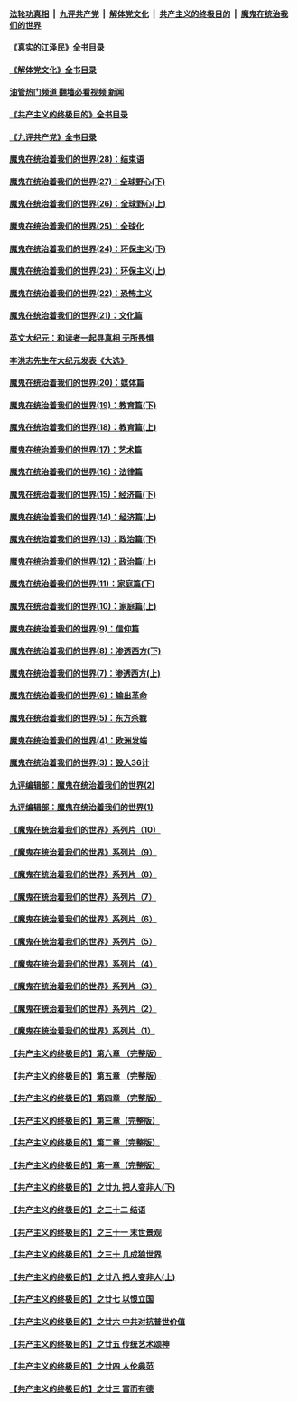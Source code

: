 ####  [法轮功真相](../../../../basic/blob/master/README.md?t=07070302) &nbsp;|&nbsp; [九评共产党](../../../../9ping.md/blob/master/README.md?t=07070302) &nbsp;|&nbsp; [解体党文化](../../../../jtdwh.md/blob/master/README.md?t=07070302)  &nbsp;|&nbsp; [共产主义的终极目的](../../../../gczydzjmd.md/blob/master/README.md?t=07070302) &nbsp;|&nbsp; [魔鬼在统治我们的世界](../../../../mgztzwmdsj.md/blob/master/README.md?t=07070302) 

#### [《真实的江泽民》全书目录](../pages/nsc422/n13721399.md?t=07070302) 

#### [《解体党文化》全书目录](../pages/nsc422/n13721157.md?t=07070302) 

#### [油管热门频道 翻墙必看视频 新闻](http://45.76.130.85:81/youtube.html?07070302)

#### [《共产主义的终极目的》全书目录](../pages/nsc422/n13721048.md?t=07070302) 

#### [《九评共产党》全书目录](../pages/nsc422/n13708085.md?t=07070302) 

#### [魔鬼在统治着我们的世界(28)：结束语](../pages/nsc422/n10936246.md?t=07070302) 

#### [魔鬼在统治着我们的世界(27)：全球野心(下)](../pages/nsc422/n10928319.md?t=07070302) 

#### [魔鬼在统治着我们的世界(26)：全球野心(上)](../pages/nsc422/n10900318.md?t=07070302) 

#### [魔鬼在统治着我们的世界(25)：全球化](../pages/nsc422/n10788205.md?t=07070302) 

#### [魔鬼在统治着我们的世界(24)：环保主义(下)](../pages/nsc422/n10695307.md?t=07070302) 

#### [魔鬼在统治着我们的世界(23)：环保主义(上)](../pages/nsc422/n10688613.md?t=07070302) 

#### [魔鬼在统治着我们的世界(22)：恐怖主义](../pages/nsc422/n10614727.md?t=07070302) 

#### [魔鬼在统治着我们的世界(21)：文化篇](../pages/nsc422/n10597706.md?t=07070302) 

#### [英文大纪元：和读者一起寻真相 无所畏惧](../pages/nsc422/n12542027.md?t=07070302) 

#### [李洪志先生在大纪元发表《大选》](../pages/nsc422/n12534746.md?t=07070302) 

#### [魔鬼在统治着我们的世界(20)：媒体篇](../pages/nsc422/n10586579.md?t=07070302) 

#### [魔鬼在统治着我们的世界(19)：教育篇(下)](../pages/nsc422/n10564808.md?t=07070302) 

#### [魔鬼在统治着我们的世界(18)：教育篇(上)](../pages/nsc422/n10526970.md?t=07070302) 

#### [魔鬼在统治着我们的世界(17)：艺术篇](../pages/nsc422/n10499093.md?t=07070302) 

#### [魔鬼在统治着我们的世界(16)：法律篇](../pages/nsc422/n10485969.md?t=07070302) 

#### [魔鬼在统治着我们的世界(15)：经济篇(下)](../pages/nsc422/n10469975.md?t=07070302) 

#### [魔鬼在统治着我们的世界(14)：经济篇(上)](../pages/nsc422/n10457370.md?t=07070302) 

#### [魔鬼在统治着我们的世界(13)：政治篇(下)](../pages/nsc422/n10448270.md?t=07070302) 

#### [魔鬼在统治着我们的世界(12)：政治篇(上)](../pages/nsc422/n10444576.md?t=07070302) 

#### [魔鬼在统治着我们的世界(11)：家庭篇(下)](../pages/nsc422/n10440961.md?t=07070302) 

#### [魔鬼在统治着我们的世界(10)：家庭篇(上)](../pages/nsc422/n10435448.md?t=07070302) 

#### [魔鬼在统治着我们的世界(9)：信仰篇](../pages/nsc422/n10432159.md?t=07070302) 

#### [魔鬼在统治着我们的世界(8)：渗透西方(下)](../pages/nsc422/n10429603.md?t=07070302) 

#### [魔鬼在统治着我们的世界(7)：渗透西方(上)](../pages/nsc422/n10426013.md?t=07070302) 

#### [魔鬼在统治着我们的世界(6)：输出革命](../pages/nsc422/n10421536.md?t=07070302) 

#### [魔鬼在统治着我们的世界(5)：东方杀戮](../pages/nsc422/n10417707.md?t=07070302) 

#### [魔鬼在统治着我们的世界(4)：欧洲发端](../pages/nsc422/n10414890.md?t=07070302) 

#### [魔鬼在统治着我们的世界(3)：毁人36计](../pages/nsc422/n10411583.md?t=07070302) 

#### [九评编辑部：魔鬼在统治着我们的世界(2)](../pages/nsc422/n10410036.md?t=07070302) 

#### [九评编辑部：魔鬼在统治着我们的世界(1)](../pages/nsc422/n10406825.md?t=07070302) 

#### [《魔鬼在统治着我们的世界》系列片（10）](../pages/nsc422/n12292670.md?t=07070302) 

#### [《魔鬼在统治着我们的世界》系列片（9）](../pages/nsc422/n12290859.md?t=07070302) 

#### [《魔鬼在统治着我们的世界》系列片（8）](../pages/nsc422/n12287445.md?t=07070302) 

#### [《魔鬼在统治着我们的世界》系列片（7）](../pages/nsc422/n12283425.md?t=07070302) 

#### [《魔鬼在统治着我们的世界》系列片（6）](../pages/nsc422/n12282314.md?t=07070302) 

#### [《魔鬼在统治着我们的世界》系列片（5）](../pages/nsc422/n12281419.md?t=07070302) 

#### [《魔鬼在统治着我们的世界》系列片（4）](../pages/nsc422/n12274024.md?t=07070302) 

#### [《魔鬼在统治着我们的世界》系列片（3）](../pages/nsc422/n12271322.md?t=07070302) 

#### [《魔鬼在统治着我们的世界》系列片（2）](../pages/nsc422/n12269049.md?t=07070302) 

#### [《魔鬼在统治着我们的世界》系列片（1）](../pages/nsc422/n12267575.md?t=07070302) 

#### [【共产主义的终极目的】第六章 （完整版）](../pages/nsc422/n11428913.md?t=07070302) 

#### [【共产主义的终极目的】第五章 （完整版）](../pages/nsc422/n11428912.md?t=07070302) 

#### [【共产主义的终极目的】第四章 （完整版）](../pages/nsc422/n11428907.md?t=07070302) 

#### [【共产主义的终极目的】第三章（完整版）](../pages/nsc422/n11428848.md?t=07070302) 

#### [【共产主义的终极目的】第二章（完整版）](../pages/nsc422/n11428831.md?t=07070302) 

#### [【共产主义的终极目的】第一章（完整版）](../pages/nsc422/n11417651.md?t=07070302) 

#### [【共产主义的终极目的】之廿九 把人变非人(下)](../pages/nsc422/n11344140.md?t=07070302) 

#### [【共产主义的终极目的】之三十二 结语](../pages/nsc422/n11360535.md?t=07070302) 

#### [【共产主义的终极目的】之三十一 末世景观](../pages/nsc422/n11351129.md?t=07070302) 

#### [【共产主义的终极目的】之三十 几成狼世界](../pages/nsc422/n11348280.md?t=07070302) 

#### [【共产主义的终极目的】之廿八 把人变非人(上)](../pages/nsc422/n11340492.md?t=07070302) 

#### [【共产主义的终极目的】之廿七 以恨立国](../pages/nsc422/n11336944.md?t=07070302) 

#### [【共产主义的终极目的】之廿六 中共对抗普世价值](../pages/nsc422/n11324785.md?t=07070302) 

#### [【共产主义的终极目的】之廿五 传统艺术颂神](../pages/nsc422/n11296396.md?t=07070302) 

#### [【共产主义的终极目的】之廿四 人伦典范](../pages/nsc422/n11296397.md?t=07070302) 

#### [【共产主义的终极目的】之廿三 富而有德](../pages/nsc422/n11283598.md?t=07070302) 

<img src='http://gfw-breaker.win/goodnews/indexes/nsc422.md' width='0px' height='0px'/>
